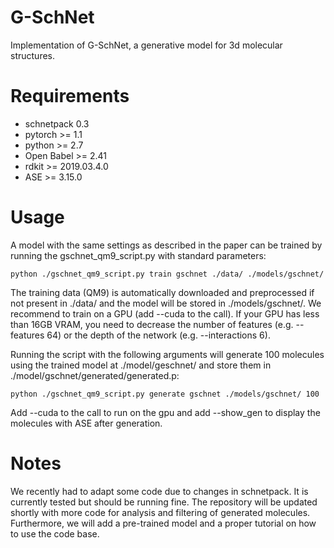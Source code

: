 # G-SchNet
Implementation of G-SchNet, a generative model for 3d molecular structures.

# Requirements
- schnetpack 0.3
- pytorch >= 1.1
- python >= 2.7
- Open Babel >= 2.41
- rdkit >= 2019.03.4.0
- ASE >= 3.15.0

# Usage
A model with the same settings as described in the paper can be trained by running the gschnet_qm9_script.py with standard parameters:

    python ./gschnet_qm9_script.py train gschnet ./data/ ./models/gschnet/

The training data (QM9) is automatically downloaded and preprocessed if not present in ./data/ and the model will be stored in ./models/gschnet/.
We recommend to train on a GPU (add --cuda to the call). If your GPU has less than 16GB VRAM, you need to decrease the number of features (e.g. --features 64) or the depth of the network (e.g. --interactions 6).

Running the script with the following arguments will generate 100 molecules using the trained model at ./model/geschnet/ and store them in ./model/gschnet/generated/generated.p:

    python ./gschnet_qm9_script.py generate gschnet ./models/gschnet/ 100

Add --cuda to the call to run on the gpu and add --show_gen to display the molecules with ASE after generation.

# Notes
We recently had to adapt some code due to changes in schnetpack. It is currently tested but should be running fine.
The repository will be updated shortly with more code for analysis and filtering of generated molecules. Furthermore, we will add a pre-trained model and a proper tutorial on how to use the code base.
